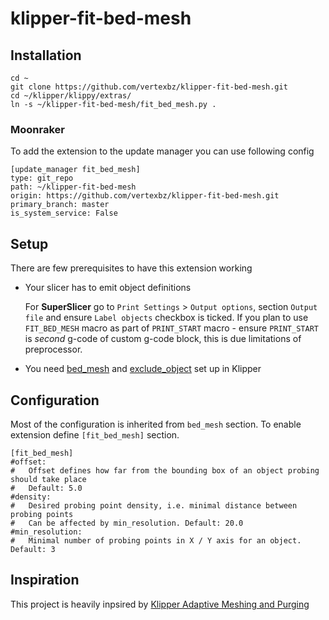 # klipper-fit-bed-mesh

## Installation

```
cd ~
git clone https://github.com/vertexbz/klipper-fit-bed-mesh.git
cd ~/klipper/klippy/extras/
ln -s ~/klipper-fit-bed-mesh/fit_bed_mesh.py .
```

### Moonraker
To add the extension to the update manager you can use following config
```
[update_manager fit_bed_mesh]
type: git_repo
path: ~/klipper-fit-bed-mesh
origin: https://github.com/vertexbz/klipper-fit-bed-mesh.git
primary_branch: master
is_system_service: False
```

## Setup
There are few prerequisites to have this extension working
- Your slicer has to emit object definitions

  For **SuperSlicer** go to `Print Settings` > `Output options`, section `Output file` and ensure `Label objects` checkbox is ticked. If you plan to use `FIT_BED_MESH` macro as part of `PRINT_START` macro - ensure `PRINT_START` is _second_ g-code of custom g-code block, this is due limitations of preprocessor.

- You need [bed_mesh](https://www.klipper3d.org/Config_Reference.html#bed_mesh) and [exclude_object](https://www.klipper3d.org/Config_Reference.html#exclude_object) set up in Klipper


## Configuration
Most of the configuration is inherited from `bed_mesh` section. To enable extension define `[fit_bed_mesh]` section.

```
[fit_bed_mesh]
#offset:
#   Offset defines how far from the bounding box of an object probing should take place
#   Default: 5.0
#density:
#   Desired probing point density, i.e. minimal distance between probing points
#   Can be affected by min_resolution. Default: 20.0
#min_resolution:
#   Minimal number of probing points in X / Y axis for an object. Default: 3
```


## Inspiration
This project is heavily inpsired by [Klipper Adaptive Meshing and Purging](https://github.com/kyleisah/Klipper-Adaptive-Meshing-Purging)

